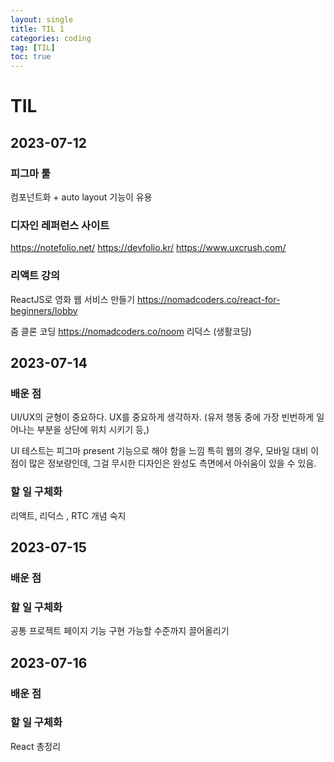 ```yaml
---
layout: single
title: TIL 1
categories: coding
tag: [TIL]
toc: true
---
```


# TIL

## 2023-07-12

### 피그마 툴

컴포넌트화 + auto layout 기능이 유용

### 디자인 레퍼런스 사이트

https://notefolio.net/
https://devfolio.kr/
https://www.uxcrush.com/

### 리액트 강의

ReactJS로 영화 웹 서비스 만들기
https://nomadcoders.co/react-for-beginners/lobby

줌 클론 코딩
https://nomadcoders.co/noom
리덕스 (생활코딩)

## 2023-07-14

### 배운 점

UI/UX의 균형이 중요하다.
UX를 중요하게 생각하자.
(유저 행동 중에 가장 빈번하게 일어나는 부분을 상단에 위치 시키기 등,)

UI 테스트는 피그마 present 기능으로 해야 함을 느낌
특히 웹의 경우, 모바일 대비 이점이 많은 정보량인데, 그걸 무시한 디자인은
완성도 측면에서 아쉬움이 있을 수 있음.

### 할 일 구체화

리액트, 리덕스 , RTC 개념 숙지

## 2023-07-15

### 배운 점

### 할 일 구체화

공통 프로젝트 페이지 기능 구현 가능할 수준까지 끌어올리기

## 2023-07-16

### 배운 점

### 할 일 구체화

React 총정리
